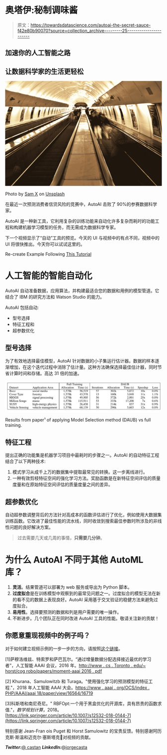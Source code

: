 # 奥塔伊:秘制调味酱

> 原文：<https://towardsdatascience.com/autoai-the-secret-sauce-f42e80b90070?source=collection_archive---------25----------------------->

## 加速你的人工智能之路

## 让数据科学家的生活更轻松

![](img/1b9fecf1afb555da1313c7fa1fa8a655.png)

Photo by [Sam X](https://unsplash.com/@samx?utm_source=medium&utm_medium=referral) on [Unsplash](https://unsplash.com?utm_source=medium&utm_medium=referral)

在最近一次预测消费者信贷风险的竞赛中，AutoAI 击败了 90%的参赛数据科学家。

AutoAI 是一种新工具，它利用复杂的训练功能来自动化许多复杂而耗时的功能工程和构建机器学习模型的任务，而无需成为数据科学专家。

下一个视频显示了“自动”工具的预览。今天的 UI 与视频中的有点不同，视频中的 UI 将很快推出。今天你可以试试这里的。

Re-create Example Following [This Tutorial](https://github.com/IBMDataScience/autoai)

# 人工智能的智能自动化

AutoAI 自动准备数据，应用算法，并构建最适合您的数据和用例的模型管道。它结合了 IBM 的研究方法和 Watson Studio 的能力。

AutoAI 包括自动:

*   型号选择
*   特征工程和
*   超参数优化

## **型号选择**

为了有效地选择最佳模型，AutoAI 针对数据的小子集运行估计器。数据的样本逐渐增加，在这个迭代过程中消除了估计量。这种方法确保选择最佳估计器，同时节省计算时间和存储。高达 31 倍的加速。

![](img/ce09537c7ec3782d2c7181270969de9b.png)

Results from paper¹ of applying Model Selection method (DAUB) vs full training.

## 特征工程

提出正确的功能集是机器学习项目中最耗时的步骤之一。AutoAI 的自动特征工程结合了以下两种技术:

1.  模式学习从成千上万的数据集中提取最常见的转换。这一步离线进行。
2.  一种有效剪枝特征空间的强化学习方法。奖励函数是在新特征空间评估的质量度量和在原始特征空间评估的质量度量之间的差异。

## 超参数优化

自动超参数调整背后的方法针对高成本的函数评估进行了优化，例如使用大数据集训练函数。它改进了最佳性能的流水线，同时收敛到搜索最佳参数时所涉及的非线性问题的良好解决方案。

> 过去需要几天或几周的事情，**只需要几分钟**。

# 为什么 AutoAI 不同于其他 AutoML 库？

1.  **灵活**。结果管道可以部署为 web 服务或导出为 Python 脚本。
2.  **过度拟合**是在训练模型中观察到的最常见问题之一。过度拟合的模型无法在新的看不见的数据上表现良好。AutoAI 采用基于交叉验证的稳健方法来避免过度拟合。
3.  **易用性**。选择要预测的数据和列是用户需要的唯一操作。
4.  不断进步。几个团队正在同时改进 AutoAI 工具的性能。敬请关注新的贡献！

## 你愿意重现视频中的例子吗？

对于如何建立视频示例的一步一步的方向，请按照[这个链接](https://github.com/IBMDataScience/autoai)。

[1]萨穆洛维兹、特索罗和萨巴瓦尔。“通过增量数据分配选择接近最优的学习者”，人工智能 AAAI 会议，2016 年。[http://www . cs . Toronto . edu/~ horst/cog robo/papers/moment-aaai 2016 . pdf](http://www.cs.toronto.edu/~horst/cogrobo/papers/daub-AAAI2016.pdf)

[2] Khurana、Samulowitzb 和 Turaga。"使用强化学习的预测模型的特征工程."，2018 年人工智能 AAAI 大会。[https://www . aaai . org/OCS/index . PHP/AAAI/aaai 18/paper/view/16564/16719](https://www.aaai.org/ocs/index.php/AAAI/AAAI18/paper/view/16564/16719)

[3]科斯塔和南尼奇尼。" RBFOpt:一个用于黑盒优化的开源库，具有昂贵的函数求值."，*数学规划计算*，2018。[https://link.springer.com/article/10.1007/s12532-018-0144-7](https://link.springer.com/article/10.1007/s12532-018-0144-7)

特别感谢 Jean-Fran ois Puget 和 Horst Samulowitz 的宝贵反馈。特别感谢阿历克斯·斯温和迈克尔·塞斯塔克👏对视频的贡献。

***Twitter:***[@ castan](https://twitter.com/castanan) ***LinkedIn:***@[jorgecasta](https://www.linkedin.com/in/jorgecasta/)